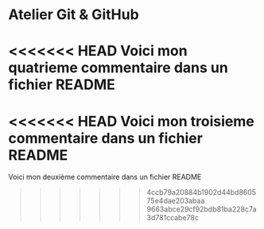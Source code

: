 # Atelier Git & GitHub
<<<<<<< HEAD
Voici mon quatrieme commentaire dans un fichier README
=======
<<<<<<< HEAD
Voici mon troisieme commentaire dans un fichier README
=======
Voici mon deuxième commentaire dans un fichier README
>>>>>>> 4ccb79a20884b1902d44bd860575e4dae203abaa
>>>>>>> 9663abce29cf92bdb81ba228c7a3d781ccabe78c
